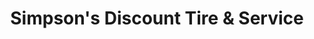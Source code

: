 ---
title: "Simpson's Discount Tire & Service"
url: /bishop/simpsons-discount-tire-and-service/
shop: tyres
---